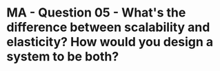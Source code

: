 # MA - Question 05 - What's the difference between scalability and elasticity? How would you design a system to be both?